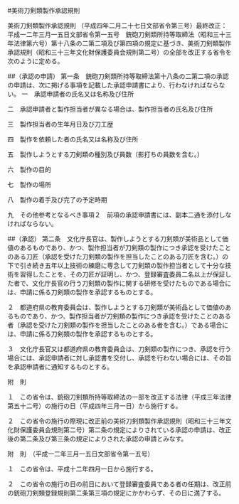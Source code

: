 #美術刀剣類製作承認規則



美術刀剣類製作承認規則
（平成四年二月二十七日文部省令第三号）最終改正：平成一二年三月一五日文部省令第一五号　銃砲刀剣類所持等取締法（昭和三十三年法律第六号）第十八条の二第二項及び第四項の規定に基づき、美術刀剣類製作承認規則（昭和三十三年文化財保護委員会規則第二号）の全部を改正する省令を次のように定める。

##（承認の申請）
第一条　銃砲刀剣類所持等取締法第十八条の二第二項の承認の申請は、次に掲げる事項を記載した承認申請書により、行わなければならない。
一　承認申請者の氏名又は名称及び住所

二　承認申請者と製作担当者が異なる場合は、製作担当者の氏名及び住所

三　製作担当者の生年月日及び刀工歴

四　製作を依頼した者の氏名又は名称及び住所

五　製作しようとする刀剣類の種別及び員数（影打ちの員数を含む。）

六　製作の目的

七　製作の場所

八　製作の着手及び完了の予定時期

九　その他参考となるべき事項２　前項の承認申請書には、副本二通を添付しなければならない。



##（承認）
第二条　文化庁長官は、製作しようとする刀剣類が美術品として価値のあるものであり、かつ、製作担当者が刀剣類の製作につき承認を受けたことのある刀匠（承認を受けた刀剣類の製作を担当したことのある刀匠を含む。）の下で引き続き五年以上技術の練磨に専念して刀剣類の製作担当者として十分な技術を習得したことを、その刀匠が証明し、かつ、登録審査委員二名以上が保証した者で、文化庁長官の行う刀剣類の製作に関する研修を受けたものである場合には、申請に係る刀剣類の製作を承認するものとする。

２　都道府県の教育委員会は、製作しようとする刀剣類が美術品として価値のあるものであり、かつ、製作担当者が刀剣類の製作につき承認を受けたことのある者（承認を受けた刀剣類の製作を担当したことのある者を含む。）である場合には、申請に係る刀剣類の製作を承認するものとする。

３　文化庁長官又は都道府県の教育委員会は、刀剣類の製作につき、承認を行う場合には、承認申請者に対し承認書を交付し、承認を行わない場合には、その旨を承認申請者に通知するものとする。




附　則

１　この省令は、銃砲刀剣類所持等取締法の一部を改正する法律（平成三年法律第五十二号）の施行の日（平成四年三月一日）から施行する。

２　この省令の施行の際現に改正前の美術刀剣類製作承認規則（昭和三十三年文化財保護委員会規則第二号）第二条の規定によりされている承認の申請は、改正後の第二条及び第三条の規定によりされた承認の申請とみなす。


附　則　（平成一二年三月一五日文部省令第一五号）

１　この省令は、平成十二年四月一日から施行する。

２　この省令の施行の日の前日において登録審査委員である者の任期は、改正前の銃砲刀剣類登録規則第二条第三項の規定にかかわらず、その日に満了する。





